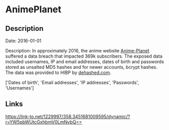 # AnimePlanet

## Description

Date: 2016-01-01

Description:
In approximately 2016, the anime website <a href="https://www.anime-planet.com/" target="_blank" rel="noopener">Anime-Planet</a> suffered a data breach that impacted 369k subscribers. The exposed data included usernames, IP and email addresses, dates of birth and passwords stored as unsalted MD5 hashes and for newer accounts, bcrypt hashes. The data was provided to HIBP by <a href="https://dehashed.com/" target="_blank" rel="noopener">dehashed.com</a>.


['Dates of birth', 'Email addresses', 'IP addresses', 'Passwords', 'Usernames']

## Links

https://link-to.net/1229997/358.3451681009595/dynamic/?r=YW5pbWUtcGxhbmV0LmNvbQ==